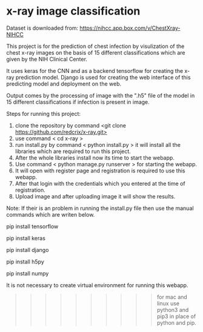 # x-ray image classification

Dataset is downloaded from: https://nihcc.app.box.com/v/ChestXray-NIHCC

This project is for the prediction of chest infection by visulization of the chest x-ray images on the basis of 15 different classifications which are given by the NIH Clinical Center.

It uses keras for the CNN and as a backend tensorflow for creating the x-ray prediction model. 
Django is used for creating the web interface of this predicting model and deployment on the web.

Output comes by the processing of image with the ".h5" file of the model in 15 different classifications if infection is present in image.

Steps for running this project:
1. clone the repository by command <git clone https://github.com/redcrix/x-ray.git>
2. use command < cd x-ray >
3. run install.py by command < python install.py > it will install all the libraries which are required to run this project.
4. After the whole libraries install now its time to start the webapp.
5. Use command < python manage.py runserver > for starting the webapp.
6. It will open with register page and registration is required to use this webapp.
7. After that login with the credentials which you entered at the time of registration.
8. Upload image and after uploading image it will show the results.

Note:
If their is an problem in running the install.py file then use the manual commands which are writen below.

pip install tensorflow

pip install keras

pip install django

pip install h5py

pip install numpy


It is not necessary to create virtual environment for running this webapp.



>>>>>>>>>>for mac and linux use python3 and pip3 in place of python and pip.
